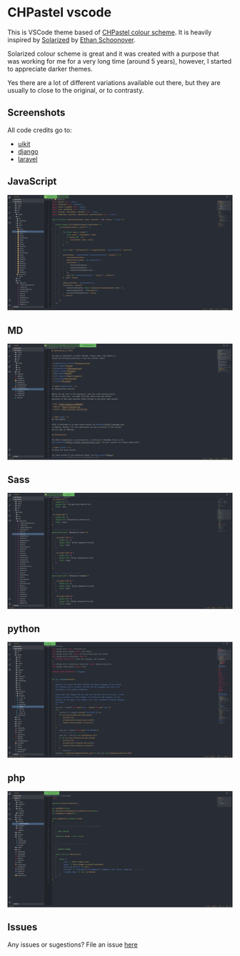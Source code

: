 # CHPastel vscode
This is VSCode theme based of [CHPastel colour scheme](https://caasi.dev/post/chpastel/). It is heavily inspired by [Solarized](https://ethanschoonover.com/solarized/) by [Ethan Schoonover](https://ethanschoonover.com/).

Solarized colour scheme is great and it was created with a purpose that was working for me for a very long time (around 5 years), however, I started to appreciate darker themes.

Yes there are a lot of different variations available out there, but they are usually to close to the original, or to contrasty.

## Screenshots
All code credits go to:
- [uikit](https://github.com/uikit/uikit)
- [django](https://github.com/django/django)
- [laravel](https://github.com/laravel/laravel)

## JavaScript
![JavaScript](https://github.com/caasi-dev/chpastel-vscode/raw/main/images/js.png)
## MD
![MD](https://github.com/caasi-dev/chpastel-vscode/raw/main/images/md.png)
## Sass
![Sass](https://github.com/caasi-dev/chpastel-vscode/raw/main/images/sass.png)
## python
![python](https://github.com/caasi-dev/chpastel-vscode/raw/main/images/python.png)
## php
![php](https://github.com/caasi-dev/chpastel-vscode/raw/main/images/php.png)


## Issues
Any issues or sugestions? File an issue [here](https://gitlab.com/chpastel/chpastel-vscode/-/issues)
